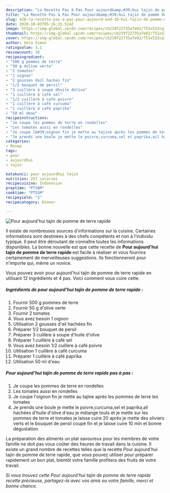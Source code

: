 ```yaml
---
description: "La Recette Pas à Pas Pour aujourd&amp;#39;hui tajin de pomme de terre rapide"
title: "La Recette Pas à Pas Pour aujourd&amp;#39;hui tajin de pomme de terre rapide"
slug: 428-la-recette-pas-a-pas-pour-aujourd-and-39-hui-tajin-de-pomme-de-terre-rapide
date: 2020-10-03T05:16:15.514Z
image: https://img-global.cpcdn.com/recipes/cb219f22735a7e02/751x532cq70/pour-aujourdhui-tajin-de-pomme-de-terre-rapide-photo-principale-de-la-recette.jpg
thumbnail: https://img-global.cpcdn.com/recipes/cb219f22735a7e02/751x532cq70/pour-aujourdhui-tajin-de-pomme-de-terre-rapide-photo-principale-de-la-recette.jpg
cover: https://img-global.cpcdn.com/recipes/cb219f22735a7e02/751x532cq70/pour-aujourdhui-tajin-de-pomme-de-terre-rapide-photo-principale-de-la-recette.jpg
author: Vera Simon
ratingvalue: 3.1
reviewcount: 10
recipeingredient:
- "500 g pommes de terre"
- "50 g dolive verte"
- "2 tomates"
- "1 oignon"
- "2 gousses dail haches fin"
- "1/2 bouquet de persil"
- "3 cuillère à soupe dhuile dolive"
- "1 cuillère à café sel"
- "1/2 cuillère à café poivre"
- "1 cuillère à café curcuma"
- "1 cuillère à café paprika"
- "50 ml deau"
recipeinstructions:
- "Je coupe les pommes de terre en rondelles"
- "Les tomates aussi en rondelles"
- "Je coupe l&#39;oignon fin je mette au tajine après les pommes de terre les tomates"
- "Je prends une boule je mette le poivre,curcuma,sel et paprika,ail hachées d&#39;huile d&#39;olive d&#39;eau je mélange touts et je mette sur les pommes de terre et tomates je laisse cuire 20 après je mette des oliviers verts et le bouquet de persil coupé fin et je laisse cuire 10 min et bonne dégustation"
categories:
- Resep
tags:
- pour
- aujourdhui
- tajin

katakunci: pour aujourdhui tajin 
nutrition: 257 calories
recipecuisine: Indonesian
preptime: "PT38M"
cooktime: "PT55M"
recipeyield: "2"
recipecategory: Dinner

---
```



![Pour aujourd&#39;hui tajin de pomme de terre rapide](https://img-global.cpcdn.com/recipes/cb219f22735a7e02/751x532cq70/pour-aujourdhui-tajin-de-pomme-de-terre-rapide-photo-principale-de-la-recette.jpg)

Il existe de nombreuses sources d'informations sur la cuisine. Certaines informations sont destinées à des chefs compétents et non à l'individu typique. Il peut être déroutant de connaître toutes les informations disponibles. La bonne nouvelle est que cette recette de <strong> Pour aujourd&#39;hui tajin de pomme de terre rapide </strong> est facile à réaliser et vous fournira certainement de merveilleuses suggestions. Ils fonctionneront pour n'importe qui, même un novice.

<!--inarticleads1-->

Vous pouvez avoir pour aujourd&#39;hui tajin de pomme de terre rapide en utilisant 12 Ingrédients et 4 pas. Voici comment vous cuire cette.

##### Ingrédients de pour aujourd&#39;hui tajin de pomme de terre rapide :

1. Fournir 500 g pommes de terre
1. Fournir 50 g d&#39;olive verte
1. Fournir 2 tomates
1. Vous avez besoin 1 oignon
1. Utilisation 2 gousses d&#39;ail hachées fin
1. Préparer 1/2 bouquet de persil
1. Préparer 3 cuillère à soupe d&#39;huile d&#39;olive
1. Préparer 1 cuillère à café sel
1. Vous avez besoin 1/2 cuillère à café poivre
1. Utilisation 1 cuillère à café curcuma
1. Préparer 1 cuillère à café paprika
1. Utilisation 50 ml d&#39;eau




<!--inarticleads2-->

##### Pour aujourd&#39;hui tajin de pomme de terre rapide pas à pas :

1. Je coupe les pommes de terre en rondelles
1. Les tomates aussi en rondelles
1. Je coupe l&#39;oignon fin je mette au tajine après les pommes de terre les tomates
1. Je prends une boule je mette le poivre,curcuma,sel et paprika,ail hachées d&#39;huile d&#39;olive d&#39;eau je mélange touts et je mette sur les pommes de terre et tomates je laisse cuire 20 après je mette des oliviers verts et le bouquet de persil coupé fin et je laisse cuire 10 min et bonne dégustation




<!--inarticleads1-->

<p>
La préparation des aliments un plat savoureux pour les membres de votre famille ne doit pas vous coûter des heures de travail dans la cuisine. Il existe un grand nombre de recettes telles que la recette Pour aujourd&#39;hui tajin de pomme de terre rapide, que vous pouvez utiliser pour préparer rapidement un bon plat, bientôt votre famille profitera des fruits de votre travail.
</p>

<p>
<i>Si vous trouvez cette Pour aujourd&#39;hui tajin de pomme de terre rapide recette précieuse, partagez-la avec vos amis ou votre famille, merci et bonne chance.</i>
</p>
